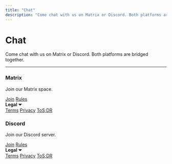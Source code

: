 ```yaml
---
title: "Chat"
description: "Come chat with us on Matrix or Discord. Both platforms are bridged together."
---
```


# Chat
Come chat with us on Matrix or Discord. Both platforms are bridged together.

- - -

<div class="container">
  <div class="row">
    <div class="col">
      <div class="card margin-bottom--sm">
        <div class="card__header">
          <h3 class="text--matrix">Matrix</h3>
        </div>
        <div class="card__body">
          <p class="text--matrix">Join our Matrix space.</p>
        </div>
        <div class="card__footer">
          <div class="button-group button-group--block">
            <a class="button button--primary button--matrix" href="/matrix" target="_blank">Join</a>
            <a class="button button--primary button--matrix" href="/rules/matrix">Rules</a>
            <div class="button button--primary button--matrix dropdown dropdown--hoverable">
              <b>Legal ⏷</b>
              <div class="dropdown__menu">
                <a class="dropdown__link" href="https://matrix.org/legal/terms-and-conditions">Terms</a>
                <a class="dropdown__link" href="https://matrix.org/legal/privacy-notice">Privacy</a>
                <a class="dropdown__link" href="https://tosdr.org/en/service/2455">ToS;DR</a>
              </div>
            </div>
          </div>
        </div>
      </div>
    </div>
    <div class="col">
      <div class="card margin-bottom--sm">
        <div class="card__header">
          <h3 class="text--discord">Discord</h3>
        </div>
        <div class="card__body">
          <p class="text--discord">Join our Discord server.</p>
        </div>
        <div class="card__footer">
          <div class="button-group button-group--block">
            <a class="button button--primary button--discord" href="/discord" target="_blank">Join</a>
            <a class="button button--primary button--discord" href="/rules/discord">Rules</a>
            <div class="button button--primary button--discord dropdown dropdown--hoverable">
              <b>Legal ⏷</b>
              <div class="dropdown__menu">
                <a class="dropdown__link" href="https://discord.com/terms">Terms</a>
                <a class="dropdown__link" href="https://discord.com/privacy">Privacy</a>
                <a class="dropdown__link" href="https://tosdr.org/en/service/536">ToS;DR</a>
              </div>
            </div>
          </div>
        </div>
      </div>
    </div>
  </div>
</div>
